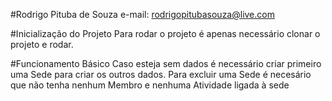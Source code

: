 

#Rodrigo Pituba de Souza
e-mail: rodrigopitubasouza@live.com

#Inicialização do Projeto
Para rodar o projeto é apenas necessário clonar o projeto e rodar.

#Funcionamento Básico
Caso esteja sem dados é necessário criar primeiro uma Sede para criar os outros dados.
Para excluir uma Sede é necesário que não tenha nenhum Membro e nenhuma Atividade ligada à sede

